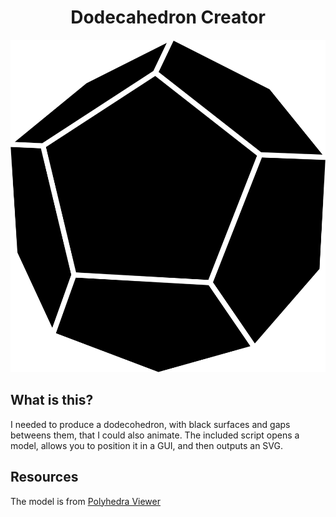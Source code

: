 <div align="center">

# Dodecahedron Creator

<img src="./build/dodecahedron.svg" alt="Dodecahedron" />

</div>

## What is this?

I needed to produce a dodecohedron, with black surfaces and gaps betweens them, that I could also animate. The included script opens a model, allows you to position it in a GUI, and then outputs an SVG.

## Resources

The model is from [Polyhedra Viewer](https://polyhedra.tessera.li/dodecahedron/info)

